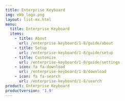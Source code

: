 ```yaml
---
title: Enterprise Keyboard
img: ekb_logo.png
layout: list-mx.html
menu:
  title: Enterprise Keyboard
  items:
    - title: About
      url: /enterprise-keyboard/1-8/guide/about
    - title: Setup
      url: /enterprise-keyboard/1-8/guide/setup
    - title: Customize
      url: /enterprise-keyboard/1-8/guide/settings
    - icon: fa fa-download
      url: /enterprise-keyboard/1-8/download
    - icon: fa fa-search
      url: /enterprise-keyboard/1-8/search
product: Enterprise Keyboard
productversion: '1.9'
---
```

